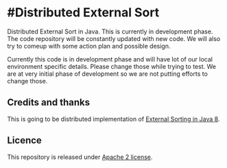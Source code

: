 #Distributed External Sort
=======================

Distributed External Sort in Java. This is currently in development phase. The code repository will be constantly updated with new code.
We will also try to comeup with some action plan and possible design.

Currently this code is in development phase and will have lot of our local environment specific details. Please change those while trying to test. We are at very initial phase of development so we are not putting efforts to change those.

## Credits and thanks
This is going to be distributed implementation of [External Sorting in Java 8](https://github.com/lemire/externalsortinginjava8).

## Licence 
This repository is released under [Apache 2 license](https://github.com/wkapil/distributedexternalsort/blob/master/LICENSE).
